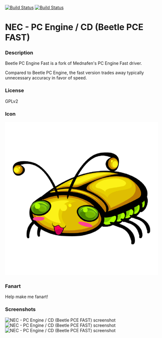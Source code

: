 [![Build Status](https://travis-ci.org/kodi-game/game.libretro.beetle-pce-fast.svg?branch=master)](https://travis-ci.org/kodi-game/game.libretro.beetle-pce-fast)
[![Build Status](https://ci.appveyor.com/api/projects/status/github/kodi-game/game.libretro.beetle-pce-fast?svg=true)](https://ci.appveyor.com/project/kodi-game/game-libretro-beetle-pce-fast)

# NEC - PC Engine / CD (Beetle PCE FAST)

### Description

Beetle PC Engine Fast is a fork of Mednafen's PC Engine Fast driver.

Compared to Beetle PC Engine, the fast version trades away typically unnecessary accuracy in favor of speed.

### License

GPLv2

### Icon

![NEC - PC Engine / CD (Beetle PCE FAST) icon](game.libretro.beetle-pce-fast/resources/icon.png)

### Fanart

Help make me fanart!

### Screenshots

![NEC - PC Engine / CD (Beetle PCE FAST) screenshot](game.libretro.beetle-pce-fast/resources/screenshot-01.jpg)
![NEC - PC Engine / CD (Beetle PCE FAST) screenshot](game.libretro.beetle-pce-fast/resources/screenshot-02.jpg)
![NEC - PC Engine / CD (Beetle PCE FAST) screenshot](game.libretro.beetle-pce-fast/resources/screenshot-03.jpg)
